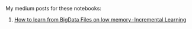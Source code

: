 My medium posts for these notebooks:

1. [How to learn from BigData Files on low memory - Incremental Learning]()
